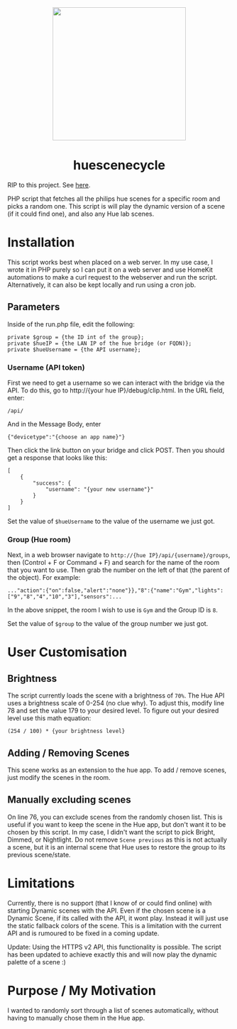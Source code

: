 <div align="center">
  <img src="https://user-images.githubusercontent.com/84752451/153381764-8f6fa6bc-0fc7-439c-89e3-bd01335af896.png" height="300">
  
  # huescenecycle
  
</div>

RIP to this project. See [here](https://danielangeloni.com/2023/07/03/my-home-assistant-setup#random-rgb-philips-hue-scene).

PHP script that fetches all the philips hue scenes for a specific room and picks a random one. This script is will play the dynamic version of a scene (if it could find one), and also any Hue lab scenes.

#  Installation
This script works best when placed on a web server. In my use case, I wrote it in PHP purely so I can put it on a web server and use HomeKit automations to make a curl request to the webserver and run the script. Alternatively, it can also be kept locally and run using a cron job.

## Parameters
Inside of the run.php file, edit the following:
```
private $group = {the ID int of the group};
private $hueIP = {the LAN IP of the hue bridge (or FQDN)};
private $hueUsername = {the API username};
```
### Username (API token)
First we need to get a username so we can interact with the bridge via the API. To do this, go to http://{your hue IP}/debug/clip.html. 
In the URL field, enter:
```
/api/
```
And in the Message Body, enter 
```
{"devicetype":"{choose an app name}"}
```
Then click the link button on your bridge and click POST. Then you should get a response that looks like this:
```
[
    {
        "success": {
            "username": "{your new username"}"
        }
    }
]
```
Set the value of `$hueUsername` to the value of the username we just got.

### Group (Hue room)
Next, in a web browser navigate to `http://{hue IP}/api/{username}/groups`, then (Control + F or Command + F) and search for the name of the room that you want to use. Then grab the number on the left of that (the parent of the object). For example:
```
..."action":{"on":false,"alert":"none"}},"8":{"name":"Gym","lights":["9","8","4","10","3"],"sensors":...
```
In the above snippet, the room I wish to use is `Gym` and the Group ID is `8`.

Set the value of `$group` to the value of the group number we just got.

# User Customisation
## Brightness
The script currently loads the scene with a brightness of `70%`. The Hue API uses a brightness scale of 0-254 (no clue why). To adjust this, modify line 78 and set the value 179 to your desired level. To figure out your desired level use this math equation:
```
(254 / 100) * {your brightness level}
```
## Adding / Removing Scenes
This scene works as an extension to the hue app. To add / remove scenes, just modify the scenes in the room.

## Manually excluding scenes
On line 76, you can exclude scenes from the randomly chosen list. This is useful if you want to keep the scene in the Hue app, but don't want it to be chosen by this script. In my case, I didn't want the script to pick Bright, Dimmed, or Nightlight. Do not remove `Scene previous` as this is not actually a scene, but it is an internal scene that Hue uses to restore the group to its previous scene/state.

# Limitations
Currently, there is no support (that I know of or could find online) with starting Dynamic scenes with the API. Even if the chosen scene is a Dynamic Scene, if its called with the API, it wont play. Instead it will just use the static fallback colors of the scene. This is a limitation with the current API and is rumoured to be fixed in a coming update.

Update: Using the HTTPS v2 API, this functionality is possible. The script has been updated to achieve exactly this and will now play the dynamic palette of a scene :)

# Purpose / My Motivation
I wanted to randomly sort through a list of scenes automatically, without having to manually chose them in the Hue app.
